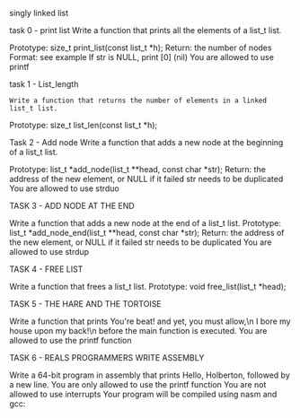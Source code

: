  singly linked list

task 0 - print list
	Write a function that prints all the elements of a list_t list.

Prototype: size_t print_list(const list_t *h);
Return: the number of nodes
Format: see example
If str is NULL, print [0] (nil)
You are allowed to use printf

task 1 - List_length

	Write a function that returns the number of elements in a linked list_t list.

Prototype: size_t list_len(const list_t *h);

Task 2 - Add node
	Write a function that adds a new node at the beginning of a list_t list.

Prototype: list_t *add_node(list_t **head, const char *str);
Return: the address of the new element, or NULL if it failed
str needs to be duplicated
You are allowed to use strduo

TASK 3 - ADD NODE AT THE END

Write a function that adds a new node at the end of a list_t list.
Prototype: list_t *add_node_end(list_t **head, const char *str);
Return: the address of the new element, or NULL if it failed
str needs to be duplicated
You are allowed to use strdup

TASK 4 - FREE LIST

Write a function that frees a list_t list.
Prototype: void free_list(list_t *head);

TASK 5 - THE HARE AND THE TORTOISE

Write a function that prints You're beat! and yet, you must allow,\n
I bore my house upon my back!\n before the main function is executed.
You are allowed to use the printf function

TASK 6 - REALS PROGRAMMERS WRITE ASSEMBLY

Write a 64-bit program in assembly that prints Hello, Holberton, followed by a new line.
You are only allowed to use the printf function
You are not allowed to use interrupts
Your program will be compiled using nasm and gcc:
